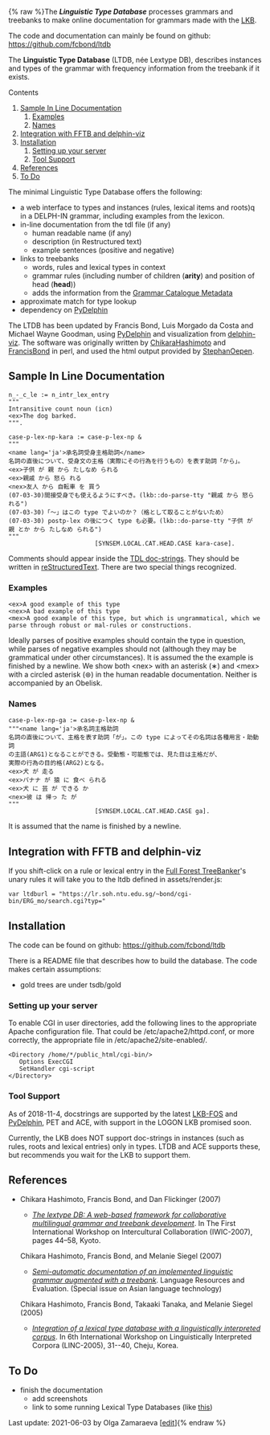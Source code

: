 {% raw %}The ***Linguistic Type Database*** processes grammars and treebanks to
make online documentation for grammars made with the [LKB](../LkbTop).

The code and documentation can mainly be found on github:
<https://github.com/fcbond/ltdb>

The **Linguistic Type Database** (LTDB, née Lextype DB), describes
instances and types of the grammar with frequency information from the
treebank if it exists.

Contents

1. [Sample In Line Documentation](../LkbLtdb#Sample_In_Line_Documentation)
   1. [Examples](../LkbLtdb#Examples)
   2. [Names](../LkbLtdb#Names)
2. [Integration with FFTB and
delphin-viz](../LkbLtdb#Integration_with_FFTB_and_delphin-viz)
3. [Installation](../LkbLtdb#Installation)
   1. [Setting up your server](../LkbLtdb#Setting_up_your_server)
   2. [Tool Support](../LkbLtdb#Tool_Support)
4. [References](../LkbLtdb#References)
5. [To Do](../LkbLtdb#To_Do)

The minimal Linguistic Type Database offers the following:

- a web interface to types and instances (rules, lexical items and
roots)q in a DELPH-IN grammar, including examples from the lexicon.
- in-line documentation from the tdl file (if any)
  - human readable name (if any)
  - description (in Restructured text)
  - example sentences (positive and negative)
- links to treebanks
  - words, rules and lexical types in context
  - grammar rules (including number of children (**arity**) and
position of head (**head**))
  - adds the information from the [Grammar Catalogue
Metadata](/GrammarCatalogue#GeneratingMetadata)
- approximate match for type lookup
- dependency on [PyDelphin](https://github.com/delph-in/pydelphin)

The LTDB has been updated by Francis Bond, Luis Morgado da Costa and
Michael Wayne Goodman, using
[PyDelphin](https://github.com/delph-in/pydelphin) and visualization
from [delphin-viz](https://github.com/delph-in/delphin-viz). The
software was originally written by [ChikaraHashimoto](../ChikaraHashimoto)
and [FrancisBond](../FrancisBond) in perl, and used the html output
provided by [StephanOepen](../StephanOepen).

## Sample In Line Documentation

    n_-_c_le := n_intr_lex_entry
    """
    Intransitive count noun (icn)
    <ex>The dog barked.
    """.
    
    case-p-lex-np-kara := case-p-lex-np &
    """
    <name lang='ja'>承名詞受身主格助詞</name>
    名詞の直後について、受身文の主格（実際にその行為を行うもの）を表す助詞「から」。
    <ex>子供 が 親 から たしなめ られる
    <ex>親戚 から 怒ら れる
    <nex>友人 から 自転車 を 買う
    (07-03-30)間接受身でも使えるようにすべき。(lkb::do-parse-tty "親戚 から 怒ら れる")
    (07-03-30)「〜」はこの type でよいのか？（格として取ることがないため）
    (07-03-30) postp-lex の後につく type も必要。(lkb::do-parse-tty "子供 が 親 とか から たしなめ られる")
    """
                            [SYNSEM.LOCAL.CAT.HEAD.CASE kara-case].

Comments should appear inside the [TDL doc-strings](../TdlRfc). They should
be written in
[reStructuredText](http://docutils.sourceforge.net/rst.html). There are
two special things recognized.

### Examples

    <ex>A good example of this type
    <nex>A bad example of this type
    <mex>A good example of this type, but which is ungrammatical, which we parse through robust or mal-rules or constructions.

Ideally parses of positive examples should contain the type in question,
while parses of negative examples should not (although they may be
grammatical under other circumstances). It is assumed the the example is
finished by a newline. We show both &lt;nex&gt; with an asterisk (∗) and
&lt;mex&gt; with a circled asterisk (⊛) in the human readable
documentation. Neither is accompanied by an Obelisk.

### Names

    case-p-lex-np-ga := case-p-lex-np &
    """<name lang='ja'>承名詞主格助詞
    名詞の直後について、主格を表す助詞「が」。この type によってその名詞は各種用言・助動詞
    の主語(ARG1)となることができる。受動態・可能態では、見た目は主格だが、
    実際の行為の目的格(ARG2)となる。
    <ex>犬 が 走る
    <ex>バナナ が 猿 に 食べ られる
    <ex>犬 に 芸 が できる か
    <nex>彼 は 帰っ た が
    """
                            [SYNSEM.LOCAL.CAT.HEAD.CASE ga].

It is assumed that the name is finished by a newline.

## Integration with FFTB and delphin-viz

If you shift-click on a rule or lexical entry in the [Full Forest
TreeBanker](../FftbTop)'s unary rules it will take you to the ltdb defined
in assets/render.js:

    var ltdburl = "https://lr.soh.ntu.edu.sg/~bond/cgi-bin/ERG_mo/search.cgi?typ="

## Installation

The code can be found on github: <https://github.com/fcbond/ltdb>

There is a README file that describes how to build the database. The
code makes certain assumptions:

- gold trees are under tsdb/gold

### Setting up your server

To enable CGI in user directories, add the following lines to the
appropriate Apache configuration file. That could be
/etc/apache2/httpd.conf, or more correctly, the appropriate file in
/etc/apache2/site-enabled/.

    <Directory /home/*/public_html/cgi-bin/>
       Options ExecCGI
       SetHandler cgi-script
    </Directory>

### Tool Support

As of 2018-11-4, docstrings are supported by the latest
[LKB-FOS](../LkbFos) and [PyDelphin](../PyDelphin), PET and ACE, with support
in the LOGON LKB promised soon.

Currently, the LKB does NOT support doc-strings in instances (such as
rules, roots and lexical entries) only in types. LTDB and ACE supports
these, but recommends you wait for the LKB to support them.

## References

- Chikara Hashimoto, Francis Bond, and Dan Flickinger (2007)
  - *[The lextype DB: A web-based framework for collaborative
multilingual grammar and treebank
development](http://www2.nict.go.jp/x/x161/en/member/bond/pubs/2007-IWIC-lextypedb.pdf)*.
In The First International Workshop on Intercultural
Collaboration (IWIC-2007), pages 44–58, Kyoto.
  
  Chikara Hashimoto, Francis Bond, and Melanie Siegel (2007)
  - *[Semi-automatic documentation of an implemented linguistic
grammar augmented with a
treebank](http://www2.nict.go.jp/x/x161/en/member/bond/pubs/2007-LRE-lextypedb.pdf)*.
Language Resources and Evaluation. (Special issue on Asian
language technology)
  
  Chikara Hashimoto, Francis Bond, Takaaki Tanaka, and Melanie
Siegel (2005)
  - *[Integration of a lexical type database with a linguistically
interpreted
corpus](http://www2.nict.go.jp/x/x161/en/member/bond/pubs/2005-linc-lextypedb.pdf)*.
In 6th International Workshop on Linguistically Interpreted
Corpora (LINC-2005), 31--40, Cheju, Korea.

## To Do

- finish the documentation
  - add screenshots
  - link to some running Lexical Type Databases (like
[this](https://blog.inductorsoftware.com/docsproto/grammars/JacyLexTypes))

Last update: 2021-06-03 by Olga Zamaraeva [[edit](https://github.com/delph-in/docs/wiki/LkbLtdb/_edit)]{% endraw %}